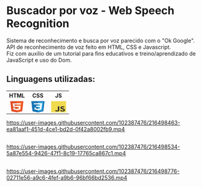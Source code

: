# Buscador por voz - Web Speech Recognition

Sistema de reconhecimento e busca por voz parecido com o "Ok Google".\
API de reconhecimento de voz feito em HTML, CSS e Javascript.\
Fiz com auxílio de um tutorial para fins educativos e treino/aprendizado de JavaScript e uso do Dom.


<h2> Linguagens utilizadas: </h2>

<table>
<tr>
  <th> HTML </th>
  <th> CSS </th>
  <th> JS </th>
</tr>
<tr>
  <td> <img align="center" alt="HTML" height="30" width="40" src="https://raw.githubusercontent.com/devicons/devicon/master/icons/html5/html5-original.svg"> </td>
  <td> <img align="center" alt="CSS" height="30" width="40" src="https://raw.githubusercontent.com/devicons/devicon/master/icons/css3/css3-original.svg"> </td>
  <td> <img align="center" alt="JS" height="30" width="40" src="https://github.com/devicons/devicon/blob/master/icons/javascript/javascript-original.svg"> </td>
</tr>
</table>

https://user-images.githubusercontent.com/102387476/216498463-ea81aaf1-451d-4ce1-bd2d-0f42a8002fb9.mp4
##
https://user-images.githubusercontent.com/102387476/216498534-5a87e554-9426-47f1-8c19-17765ca867c1.mp4
##
https://user-images.githubusercontent.com/102387476/216498776-02711e56-a9c6-4fef-a9b6-96bf66bd2536.mp4
